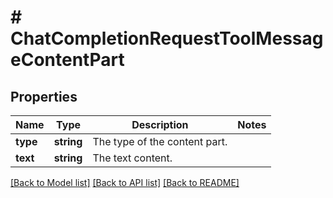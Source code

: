 # # ChatCompletionRequestToolMessageContentPart

## Properties

Name | Type | Description | Notes
------------ | ------------- | ------------- | -------------
**type** | **string** | The type of the content part. |
**text** | **string** | The text content. |

[[Back to Model list]](../../README.md#models) [[Back to API list]](../../README.md#endpoints) [[Back to README]](../../README.md)
